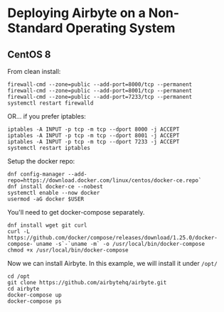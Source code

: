 # Deploying Airbyte on a Non-Standard Operating System

## CentOS 8

From clean install:

```
firewall-cmd --zone=public --add-port=8000/tcp --permanent
firewall-cmd --zone=public --add-port=8001/tcp --permanent
firewall-cmd --zone=public --add-port=7233/tcp --permanent
systemctl restart firewalld
```
OR... if you prefer iptables:
```
iptables -A INPUT -p tcp -m tcp --dport 8000 -j ACCEPT
iptables -A INPUT -p tcp -m tcp --dport 8001 -j ACCEPT
iptables -A INPUT -p tcp -m tcp --dport 7233 -j ACCEPT
systemctl restart iptables
```
Setup the docker repo:
```
dnf config-manager --add-repo=https://download.docker.com/linux/centos/docker-ce.repo`
dnf install docker-ce --nobest
systemctl enable --now docker
usermod -aG docker $USER
```
You'll need to get docker-compose separately.
```
dnf install wget git curl
curl -L https://github.com/docker/compose/releases/download/1.25.0/docker-compose-`uname -s`-`uname -m` -o /usr/local/bin/docker-compose
chmod +x /usr/local/bin/docker-compose
```
Now we can install Airbyte. In this example, we will install it under `/opt/`
```
cd /opt
git clone https://github.com/airbytehq/airbyte.git
cd airbyte
docker-compose up
docker-compose ps
```